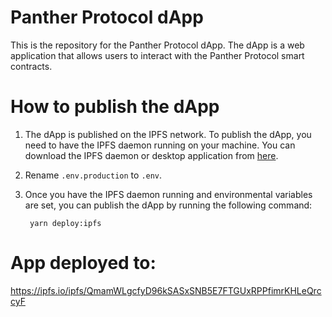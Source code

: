 # Panther Protocol dApp

This is the repository for the Panther Protocol dApp. The dApp is a web application that allows users to interact with the Panther Protocol smart contracts.

# How to publish the dApp

1.  The dApp is published on the IPFS network. To publish the dApp, you need to have the IPFS daemon running on your machine. You can download the IPFS daemon or desktop application from [here](https://ipfs.io/docs/install/).

2.  Rename `.env.production` to `.env`.

3.  Once you have the IPFS daemon running and environmental variables are set, you can publish the dApp by running the following command:

         yarn deploy:ipfs


# App deployed to:
https://ipfs.io/ipfs/QmamWLgcfyD96kSASxSNB5E7FTGUxRPPfimrKHLeQrccyF

